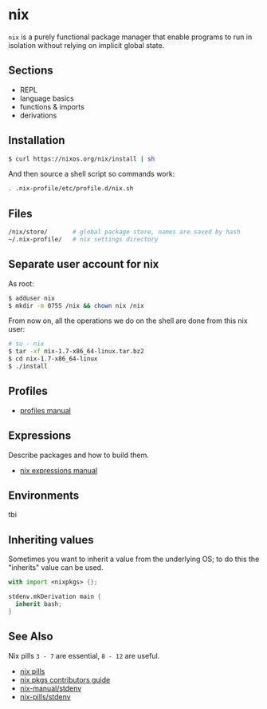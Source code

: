 # nix
`nix` is a purely functional package manager that enable programs to run in
isolation without relying on implicit global state.

## Sections
- REPL
- language basics
- functions & imports
- derivations

## Installation
```sh
$ curl https://nixos.org/nix/install | sh
```
And then source a shell script so commands work:
```sh
. .nix-profile/etc/profile.d/nix.sh
```

## Files
```sh
/nix/store/       # global package store, names are saved by hash
~/.nix-profile/   # nix settings directory
```

## Separate user account for nix
As root:

```sh
$ adduser nix
$ mkdir -m 0755 /nix && chown nix /nix
```

From now on, all the operations we do on the shell are done from this nix user:
```sh
# su - nix
$ tar -xf nix-1.7-x86_64-linux.tar.bz2
$ cd nix-1.7-x86_64-linux
$ ./install
```

## Profiles
- [profiles manual](http://nixos.org/nix/manual/#sec-profiles)

## Expressions
Describe packages and how to build them.
- [nix expressions manual](http://nixos.org/nix/manual/#chap-writing-nix-expressions)

## Environments
tbi

## Inheriting values
Sometimes you want to inherit a value from the underlying OS; to do this the
"inherits" value can be used.
```nix
with import <nixpkgs> {};

stdenv.mkDerivation main {
  inherit bash;
}
```

## See Also
Nix pills `3 - 7` are essential, `8 - 12` are useful.
- [nix pills](http://lethalman.blogspot.it/)
- [nix pkgs contributors guide](https://nixos.org/nixpkgs/manual/)
- [nix-manual/stdenv](https://nixos.org/nixpkgs/manual/#chap-stdenv)
- [nix-pills/stdenv](http://lethalman.blogspot.com.au/2015/08/nix-pill-19-fundamentals-of-stdenv.html)
